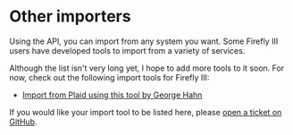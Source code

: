 # Other importers

Using the API, you can import from any system you want. Some Firefly III users have developed tools to import from a variety of services.

Although the list isn't very long yet, I hope to add more tools to it soon. For now, check out the following import tools for Firefly III:

* [Import from Plaid using this tool by George Hahn](https://gitlab.com/GeorgeHahn/firefly-plaid-connector)

If you would like your import tool to be listed here, please [open a ticket on GitHub](https://github.com/firefly-iii/firefly-iii/issues).